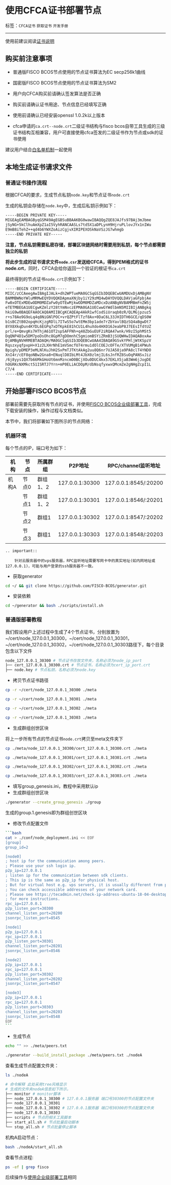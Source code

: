 # 使用CFCA证书部署节点

标签：``CFCA证书`` ``获取证书`` ``开发手册``

----

使用前建议阅读[证书说明](https://fisco-bcos-documentation.readthedocs.io/zh_CN/latest/docs/blockchain_dev/certificates.html)

## 购买前注意事项

- 普通版FISCO BCOS节点使用的节点证书算法为EC secp256k1曲线

- 国密版FISCO BCOS节点使用的节点证书算法为SM2

- 用户向CFCA购买前请确认签发算法是否正确

- 购买前请确认证书用途、节点信息已经填写正确

- 使用前请确认已经安装openssl 1.0.2k以上版本

- cfca申请的`ca.crt--node.crt`二级证书结构与fisco bcos自带工具生成的三级证书结构互相兼容，用户可直接使用cfca签发的二级证书作为节点或sdk的证书使用

建议用户结合[白名单机制](https://fisco-bcos-documentation.readthedocs.io/zh_CN/latest/docs/blockchain_dev/certificate_list.html#id2)一起使用

## 本地生成证书请求文件

### 普通证书操作流程

根据CFCA的要求，生成节点私钥`node.key`和节点证书`node.crt`

生成的私钥会存储在`node.key`中，生成后私钥示例如下：

```bash
-----BEGIN PRIVATE KEY-----
MIGEAgEAMBAGByqGSM49AgEGBSuBBAAKBG0wawIBAQQgZQE8JAJfs97BAj3mJbme
jSyNG+5kClhuAmXpZ1aI5VyhRANCAASLs7td5X1aDPLynH9HjruPLlovJYx1nIWu
E9mB8iTehZ++qd4b6YWXZoAizCgjvXIRIPEXOSkNaVSzJG7whmgb
-----END PRIVATE KEY-----
```

**注意，节点私钥需要私密存储，部署区块链网络时需要用到私钥，每个节点都需要独立的私钥**


**将此步生成的证书请求文件`node.csr`发送给CFCA，得到PEM格式的证书node.crt**，同时，CFCA会给你返回一个验证的根证书`ca.crt`

最终得到的节点证书`node.crt`示例如下：

```bash
-----BEGIN CERTIFICATE-----
MIIC/zCCAeegAwIBAgIJALk+dh2WPTueMA0GCSqGSIb3DQEBCwUAMDUxDjAMBgNV
BAMMBWNoYWluMRMwEQYDVQQKDApmaXNjby1iY29zMQ4wDAYDVQQLDAVjaGFpbjAe
Fw0xOTExMDEwODM0MDZaFw0yOTEwMjkwODM0MDZaMDcxDzANBgNVBAMMBmFnZW5j
eTETMBEGA1UECgwKZmlzY28tYmNvczEPMA0GA1UECwwGYWdlbmN5MIIBIjANBgkq
hkiG9w0BAQEFAAOCAQ8AMIIBCgKCAQEAp4AkR1wfCodSiUraqb0zR/QLMGjpzuz5
r+s78Ao9G9oLq4q8NiGNlPOC+vrQZPtFlTzf8Ax+0DaC6L33JHIDTH6GCE/qDS0W
b1sBCZtB02opqHcKjzgRDlL7ITwS5o7wtEMm3bp1ade7rZbYavlBQzSQ4aBgwDt7
8YX8XkqDun4KYDL6EGPq7xDTKpkE81hCU1L4huXdo4HXO16JeabP8J7EEsIfdtUZ
prl/e+QmvgKs7HThjA61OT2spSAFFNh+q48ZbGuEUF2iRQA47wnk/H9zI5phMSt5
DqQNP4D1w5DM7poDsOhc8GpM7gDOmnhC5gmiomBSYiZRmB3jSUQWHwIDAQABoxAw
DjAMBgNVHRMEBTADAQH/MA0GCSqGSIb3DQEBCwUAA4IBAQA9GSvkYPHljWtKSpzV
RqszxyqfpxpH+X1z2LXHrNhE1mVSmcfU74rmu1dOlCOEJcOFTe/XTVUMgB14PWuh
Bpigh/pDMEP3eMLNlKuJhH2SxPmTJTKtAkAg2uu8Q6nr7UJA58ja9PA8clT4YNDO
XnI4r/cEF8qoNBw2Gna8+ENuqlD8IbLMt4JbX0zlmjIL6sJnfRZ8SuOqPANSvJiz
/6j8yys1QX7b66MkGHoUt6mnMzncmO0BCjXOu0DUC4kx57EKLX5jaB3Wm6jJogDE
hOGRKcNXMkct51ISRTJ7Yrn+mP0ELiACDOpM/dbNsqfyxwxQMcmZe2gNHgZcpI1L
C7/4
-----END CERTIFICATE-----
```

## 开始部署FISCO BCOS节点

部署前需要先获取所有节点的证书，并使用[FISCO BCOS企业级部署工具](https://fisco-bcos-documentation.readthedocs.io/zh_CN/latest/docs/enterprise_tools/tutorial_detail_operation.html)，完成下载安装的操作，操作过程与文档类似。

本节中，我们将部署如下图所示的节点网络：

### 机器环境

每个节点的IP，端口号为如下：

| 机构  | 节点  | 所属群组 | P2P地址         | RPC/channel监听地址   |
| ----- | ----- | -------- | --------------- | --------------------- |
| 机构A | 节点0 | 群组1、2 | 127.0.0.1:30300 | 127.0.0.1:8545/:20200 |
|       | 节点1 | 群组1、2 | 127.0.0.1:30301 | 127.0.0.1:8546/:20201 |
|       | 节点2 | 群组1    | 127.0.0.1:30302 | 127.0.0.1:8547/:20202 |
|       | 节点3 | 群组1    | 127.0.0.1:30303 | 127.0.0.1:8548/:20203 |

```eval_rst
.. important::

    针对云服务器中的vps服务器，RPC监听地址需要写网卡中的真实地址(如内网地址或127.0.0.1)，可能与用户登录的ssh服务器不一致。
```


- 获取generator

```bash
cd ~/ && git clone https://github.com/FISCO-BCOS/generator.git
```

- 安装依赖

```bash
cd ~/generator && bash ./scripts/install.sh
```

### 普通版部署教程

我们假设用户上述过程中生成了4个节点证书，分别放置为~/cert/node_127.0.0.1_30300，~/cert/node_127.0.0.1_30301，~/cert/node_127.0.0.1_30302，~/cert/node_127.0.0.1_30303路径下，每个目录包含以下文件

```bash
node_127.0.0.1_30300 # 节点证书存放文件夹，名称必须为node_ip_port
├── cert_127.0.0.1_30300.crt # 节点证书，名称必须为cert_ip_port.crt
├── node.key # 节点私钥，名称必须为node.key
```

- 拷贝节点证书路径

```bash
cp -r ~/cert/node_127.0.0.1_30300 ./meta
```

```bash
cp -r ~/cert/node_127.0.0.1_30301 ./meta
```

```bash
cp -r ~/cert/node_127.0.0.1_30302 ./meta
```

```bash
cp -r ~/cert/node_127.0.0.1_30303 ./meta
```

- 生成群组创世区块

将上一步所有节点的节点证书`node.crt`拷贝至meta文件夹下

```bash
cp ./meta/node_127.0.0.1_30300/cert_127.0.0.1_30300.crt ./meta
```

```bash
cp ./meta/node_127.0.0.1_30301/cert_127.0.0.1_30301.crt ./meta
```

```bash
cp ./meta/node_127.0.0.1_30302/cert_127.0.0.1_30302.crt ./meta
```

```bash
cp ./meta/node_127.0.0.1_30303/cert_127.0.0.1_30303.crt ./meta
```

- 填写group_genesis.ini，教程中采用默认ip
- 生成群组创世区块

```bash
./generator --create_group_genesis ./group
```

生成的group.1.genesis即为群组创世区块

- 修改节点配置文件

```bash
​```bash
cat > ./conf/node_deployment.ini << EOF
[group]
group_id=2

[node0]
; host ip for the communication among peers.
; Please use your ssh login ip.
p2p_ip=127.0.0.1
; listen ip for the communication between sdk clients.
; This ip is the same as p2p_ip for physical host.
; But for virtual host e.g. vps servers, it is usually different from p2p_ip.
; You can check accessible addresses of your network card.
; Please see https://tecadmin.net/check-ip-address-ubuntu-18-04-desktop/
; for more instructions.
rpc_ip=127.0.0.1
p2p_listen_port=30300
channel_listen_port=20200
jsonrpc_listen_port=8545

[node1]
p2p_ip=127.0.0.1
rpc_ip=127.0.0.1
p2p_listen_port=30301
channel_listen_port=20201
jsonrpc_listen_port=8546

[node2]
p2p_ip=127.0.0.1
rpc_ip=127.0.0.1
p2p_listen_port=30302
channel_listen_port=20202
jsonrpc_listen_port=8547

[node3]
p2p_ip=127.0.0.1
rpc_ip=127.0.0.1
p2p_listen_port=30303
channel_listen_port=20203
jsonrpc_listen_port=8548
EOF
​```
```

- 生成节点

```bash
echo "" >> ./meta/peers.txt
```

```bash
./generator --build_install_package ./meta/peers.txt ./nodeA
```

查看生成节点配置文件夹：

```bash
ls ./nodeA
```

```bash
# 命令解释 此处采用tree风格显示
# 生成的文件夹nodeA信息如下所示，
├── monitor # monitor脚本
├── node_127.0.0.1_30300 # 127.0.0.1服务器 端口号30300的节点配置文件夹
├── node_127.0.0.1_30301
├── node_127.0.0.1_30302 # 127.0.0.1服务器 端口号30300的节点配置文件夹
├── node_127.0.0.1_30303
├── scripts # 节点的相关工具脚本
├── start_all.sh # 节点批量启动脚本
└── stop_all.sh # 节点批量停止脚本
```

机构A启动节点：

```bash
bash ./nodeA/start_all.sh
```

查看节点进程:

```bash
ps -ef | grep fisco
```

后续操作与[使用企业级部署工具](https://fisco-bcos-documentation.readthedocs.io/zh_CN/latest/docs/enterprise_tools/tutorial_detail_operation.html)相同
